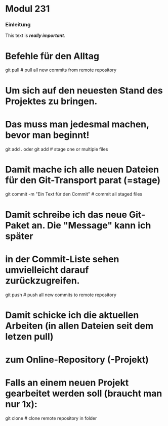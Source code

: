 # Modul 231


### Einleitung



This text is ***really important***.

# Befehle für den Alltag

git pull                                # pull all new commits from remote repository
# Um sich auf den neuesten Stand des Projektes zu bringen. 
# Das muss man jedesmal machen, bevor man beginnt! 

git add .   oder   git add <file>       # stage one or multiple files
# Damit mache ich alle neuen Dateien für den Git-Transport parat (=stage)


git commit -m "Ein Text für den Commit" # commit all staged files
# Damit schreibe ich das neue Git-Paket an. Die "Message" kann ich später 
# in der Commit-Liste sehen umvielleicht darauf zurückzugreifen.

git push                                # push all new commits to remote repository
# Damit schicke ich die aktuellen Arbeiten (in allen Dateien seit dem letzen pull)
# zum Online-Repository (-Projekt)

# Falls an einem neuen Projekt gearbeitet werden soll (braucht man nur 1x):

git clone <url>                         # clone remote repository in folder


